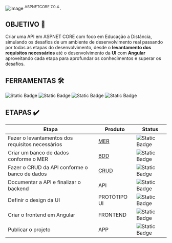  ![image](https://github.com/gabslealdev/SerPensante/assets/114974022/26b7c08d-2cb6-4252-be32-8f7078ca38ce)
<sup>ASPNETCORE 7.0.4.</sup>.
## OBJETIVO 🎯
Criar uma API em ASPNET CORE com foco em Educação a Distância, simulando os desafios de um ambiente de desenvolvimento real
passando por todas as etapas do desenvolvimento, desde o **levantamento dos requisitos necessários** até o desenvolvimento da **UI**
com **Angular** aproveitando cada etapa para aprofundar os conhecimentos e superar os desafios.

## FERRAMENTAS 🛠️
![Static Badge](https://img.shields.io/badge/SQLSERVER-blue)  ![Static Badge](https://img.shields.io/badge/ASPNETCORE-purple)  ![Static Badge](https://img.shields.io/badge/HTML-CSS-yellow)
 ![Static Badge](https://img.shields.io/badge/ANGULAR-red)

## ETAPAS ✔️

Etapa     | Produto | Status
--------- | ------ | ------
Fazer o levantamentos dos requisitos necessários| [MER](https://lucid.app/lucidchart/ec7844d5-7e9f-41d0-9db9-c75ba1683055/edit?viewport_loc=-403%2C201%2C2694%2C1119%2C0_0&invitationId=inv_835ce45c-f071-41a2-8a15-11cb6a4e24fe) | ![Static Badge](https://img.shields.io/badge/OK-green)  
Criar um banco de dados conforme o MER | [BDD](https://github.com/gabslealdev/SerPensante/blob/main/Script/serpensante.sql)  | ![Static Badge](https://img.shields.io/badge/OK-green) 
Fazer o CRUD da API conforme o banco de dados | [CRUD](https://github.com/gabslealdev/SerPensante/tree/main/SerPensanteApi/Controllers) | ![Static Badge](https://img.shields.io/badge/OK-green)
Documentar a API e finalizar o backend | API | ![Static Badge](https://img.shields.io/badge/ONPROGRESS-yellow)
Definir o design da UI | PROTÓTIPO UI | ![Static Badge](https://img.shields.io/badge/ONPROGRESS-yellow)
Criar o frontend em Angular | FRONTEND | ![Static Badge](https://img.shields.io/badge/NO-red)
Publicar o projeto | APP | ![Static Badge](https://img.shields.io/badge/NO-red)
